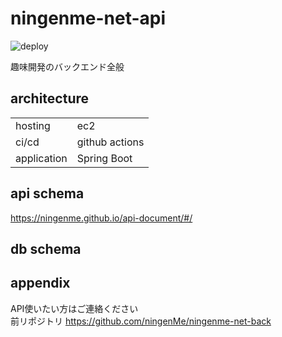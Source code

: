 # ningenme-net-api
![deploy](https://github.com/ningenMe/ningenme-net-api/workflows/deploy/badge.svg)

趣味開発のバックエンド全般

## architecture
|            |                |  
|----------- |--------------- |  
|hosting     | ec2            |  
|ci/cd       | github actions |  
|application | Spring Boot    |  

## api schema
https://ningenme.github.io/api-document/#/

## db schema

## appendix
API使いたい方はご連絡ください  
前リポジトリ https://github.com/ningenMe/ningenme-net-back

